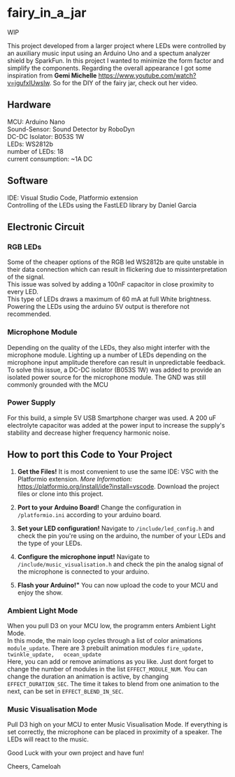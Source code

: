 # fairy_in_a_jar

WIP  

This project developed from a larger project where LEDs were controlled by an auxiliary music input using an Arduino Uno and a spectum analyzer shield by SparkFun.
In this project I wanted to minimize the form factor and simplify the components. Regarding the overall appearance I got some inspiration from **Gemi Michelle** https://www.youtube.com/watch?v=jgufxIUwslw. So for the DIY of the fairy jar, check out her video.

## Hardware

MCU: Arduino Nano  
Sound-Sensor: Sound Detector by RoboDyn  
DC-DC Isolator: B053S 1W  
LEDs: WS2812b  
number of LEDs: 18  
current consumption: ~1A DC

## Software

IDE: Visual Studio Code, Platformio extension  
Controlling of the LEDs using the FastLED library by Daniel Garcia

## Electronic Circuit

### RGB LEDs
Some of the cheaper options of the RGB led WS2812b are quite unstable in their data connection which can result in flickering due to missinterpretation of the signal.  
This issue was solved by adding a 100nF capacitor in close proximity to every LED.  
This type of LEDs draws a maximum of 60 mA at full White brightness. Powering the LEDs using the arduino 5V output is therefore not recommended.  

### Microphone Module
Depending on the quality of the LEDs, they also might interfer with the microphone module. Lighting up a number of LEDs depending on the microphone input amplitude therefore can result in unpredictable feedback.  
To solve this issue, a DC-DC isolator (B053S 1W) was added to provide an isolated power source for the microphone module. The GND was still commonly grounded with the MCU

### Power Supply
For this build, a simple 5V USB Smartphone charger was used. A 200 uF electrolyte capacitor was added at the power input to increase the supply's stability and decrease higher frequency harmonic noise.

## How to port this Code to Your Project
1. **Get the Files!** It is most convenient to use the same IDE: VSC with the Platformio extension. *More Information:* https://platformio.org/install/ide?install=vscode. Download the project files or clone into this project.

2. **Port to your Arduino Board!** Change the configuration in `/platformio.ini` according to your arduino board.

3. **Set your LED configuration!** Navigate to `/include/led_config.h` and check the pin you're using on the arduino, the number of your LEDs and the type of your LEDs.

4. **Configure the microphone input!** Navigate to `/include/music_visualisation.h` and check the pin the analog signal of the microphone is connected to your arduino.

5. **Flash your Arduino!"** You can now upload the code to your MCU and enjoy the show.

### Ambient Light Mode
When you pull D3 on your MCU low, the programm enters Ambient Light Mode.  
In this mode, the main loop cycles through a list of color animations `module_update`. There are 3 prebuilt animation modules `fire_update,  
twinkle_update,  
ocean_update`  
Here, you can add or remove animations as you like. Just dont forget to change the number of modules in the list `EFFECT_MODULE_NUM`. You can change the duration an animation is active, by changing `EFFECT_DURATION_SEC`. The time it takes to blend from one animation to the next, can be set in `EFFECT_BLEND_IN_SEC`.

### Music Visualisation Mode
Pull D3 high on your MCU to enter Music Visualisation Mode. If everything is set correctly, the microphone can be placed in proximity of a speaker. The LEDs will react to the music.

Good Luck with your own project and have fun!  

Cheers, Cameloah






